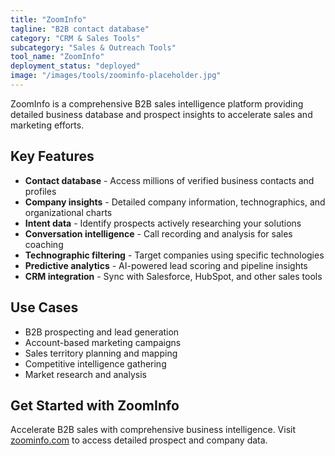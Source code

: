 ```yaml
---
title: "ZoomInfo"
tagline: "B2B contact database"
category: "CRM & Sales Tools"
subcategory: "Sales & Outreach Tools"
tool_name: "ZoomInfo"
deployment_status: "deployed"
image: "/images/tools/zoominfo-placeholder.jpg"
---
```

ZoomInfo is a comprehensive B2B sales intelligence platform providing detailed business database and prospect insights to accelerate sales and marketing efforts.

## Key Features

- **Contact database** - Access millions of verified business contacts and profiles
- **Company insights** - Detailed company information, technographics, and organizational charts
- **Intent data** - Identify prospects actively researching your solutions
- **Conversation intelligence** - Call recording and analysis for sales coaching
- **Technographic filtering** - Target companies using specific technologies
- **Predictive analytics** - AI-powered lead scoring and pipeline insights
- **CRM integration** - Sync with Salesforce, HubSpot, and other sales tools

## Use Cases

- B2B prospecting and lead generation
- Account-based marketing campaigns
- Sales territory planning and mapping
- Competitive intelligence gathering
- Market research and analysis

## Get Started with ZoomInfo

Accelerate B2B sales with comprehensive business intelligence. Visit [zoominfo.com](https://www.zoominfo.com) to access detailed prospect and company data.